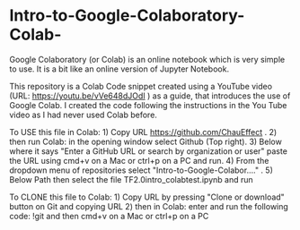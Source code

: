 # Intro-to-Google-Colaboratory-Colab-
Google Colaboratory (or Colab) is an online notebook which is very simple to use. 
It is a bit like an online version of Jupyter Notebook.

This repository is a Colab Code snippet created using a YouTube video (URL: https://youtu.be/vVe648dJOdI ) as a guide, that introduces the use of Google Colab.
I created the code following the instructions in the You Tube video as I had never used Colab before.


To USE this file in Colab: 1) Copy URL https://github.com/ChauEffect . 
2) then run Colab: in the opening window select Github (Top right). 
3) Below where it says "Enter a GitHub URL or search by organization or user"  paste the URL using cmd+v on a Mac or ctrl+p on a PC and run. 
4) From the dropdown menu of repositories select "Intro-to-Google-Colabor...." . 
5) Below Path then select the file TF2.0intro_colabtest.ipynb and run


To CLONE this file to Colab: 1) Copy URL by pressing "Clone or download" button on Git and copying URL 2) then in Colab: enter and run the following code: !git and then cmd+v on a Mac or ctrl+p on a PC
